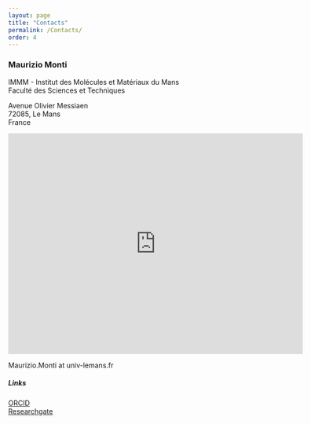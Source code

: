 ```yaml
---
layout: page
title: "Contacts"
permalink: /Contacts/
order: 4
---
```


<h3>Maurizio Monti</h3>
<p>
IMMM - Institut des Molécules et Matériaux du Mans  <br/>
Faculté des Sciences et Techniques<br/>

Avenue Olivier Messiaen <br/>
72085, Le Mans <br/>
France

</p>

<iframe src="https://www.google.com/maps/embed?pb=!1m14!1m8!1m3!1d10675.562695013235!2d0.1618874!3d48.015822!3m2!1i1024!2i768!4f13.1!3m3!1m2!1s0x47e2861ea1875dc5%3A0x7e68002e2d315274!2sIMMM%2C%20Institut%20des%20Mol%C3%A9cules%20et%20Mat%C3%A9riaux%20du%20Mans!5e0!3m2!1sen!2sfr!4v1699024388086!5m2!1sen!2sfr" width="600" height="450" style="border:0;" allowfullscreen="" loading="lazy" referrerpolicy="no-referrer-when-downgrade"></iframe>


<p>
Maurizio.Monti at univ-lemans.fr
</p>

<h5> Links </h5>

<p>
<a href="https://orcid.org/0000-0003-2192-3747">ORCID</a><br/>
<a href="https://www.researchgate.net/profile/Maurizio-Monti">Researchgate</a>
</p>